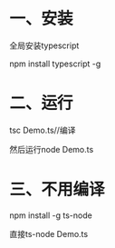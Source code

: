 # 一、安装

全局安装typescript

npm install typescript -g

# 二、运行

tsc Demo.ts//编译

然后运行node Demo.ts

# 三、不用编译

npm install -g ts-node

直接ts-node Demo.ts

